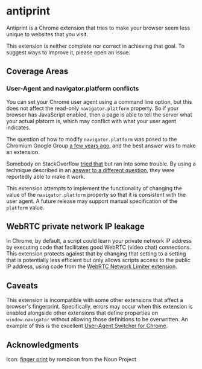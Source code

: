 # antiprint

Antiprint is a Chrome extension that tries to make your browser seem less
unique to websites that you visit.

This extension is neither complete nor correct in achieving that goal. To
suggest ways to improve it, please open an issue.

## Coverage Areas

### User-Agent and navigator.platform conflicts

You can set your Chrome user agent using a command line option, but this does
not affect the read-only `navigator.platform` property. So if your browser
has JavaScript enabled, then a page is able to tell the server what your actual
platorm is, which may conflict with what your user agent indicates.

The question of how to modify `navigator.platform` was posed to the Chromium
Google Group [a few years ago](https://groups.google.com/a/chromium.org/forum/#!topic/chromium-discuss/8cCllrVX4kI),
and the best answer was to make an extension.

Somebody on StackOverflow [tried that](https://stackoverflow.com/questions/38808968)
but ran into some trouble. By using a technique described in an [answer to a different
question](https://stackoverflow.com/questions/9515704/insert-code-into-the-page-context-using-a-content-script/9517879#9517879),
they were reportedly able to make it work.

This extension attempts to implement the functionality of changing the value
of the `navigator.platform` property so that it is consistent with the user
agent. A future release may support manual specification of the `platform` value.

## WebRTC private network IP leakage

In Chrome, by default, a script could learn your private network IP address by executing
code that facilitates good WebRTC (video chat) connections. This extension protects
against that by changing that setting to a setting that is potentially less efficient
but only allows scripts access to the public IP address, using code from the 
[WebRTC Network Limiter extension](https://chrome.google.com/webstore/detail/webrtc-network-limiter/npeicpdbkakmehahjeeohfdhnlpdklia). 

## Caveats

This extension is incompatible with some other extensions that affect a browser's
fingerprint. Specifically, errors may occur when this extension is enabled alongside
other extensions that define properties on `window.navigator` without allowing those
definitions to be overwritten. An example of this is the excellent 
[User-Agent Switcher for Chrome](https://chrome.google.com/webstore/detail/user-agent-switcher-for-c/djflhoibgkdhkhhcedjiklpkjnoahfmg). 

## Acknowledgments

Icon: [finger print](https://thenounproject.com/term/finger-print/183380/) by romzicon from the Noun Project
